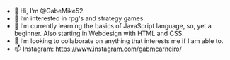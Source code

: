 - 👋 Hi, I’m @GabeMike52
- 👀 I’m interested in rpg's and strategy games.
- 🌱 I’m currently learning the basics of JavaScript language, so, yet a beginner. Also starting in Webdesign with HTML and CSS.
- 💞️ I’m looking to collaborate on anything that interests me if I am able to.
- 📫 Instagram: https://www.instagram.com/gabmcarneiro/
<!---
GabeMike52/GabeMike52 is a ✨ special ✨ repository because its `README.md` (this file) appears on your GitHub profile.
You can click the Preview link to take a look at your changes.
--->
